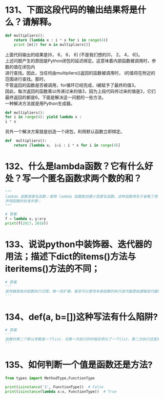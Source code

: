 # 131、下面这段代码的输出结果将是什么？请解释。
```python
def multipliers():
    return [lambda x : i * x for i in range(4)]
    print [m(2) for m in multipliers()]
```
上面代码输出的结果是[6， 6， 6， 6] (不是我们想的[0， 2， 4， 6])。<br />
上述问题产生的原因是Python闭包的延迟绑定。这意味着内部函数被调用时，参数的值在闭包内<br />
进行查找。因此，当任何由multipliers()返回的函数被调用时， i的值将在附近的范围进行查找。那时，<br />
不管返回的函数是否被调用，for循环已经完成，i被赋予了最终的值3。<br />
因此，每次返回的函数乘以传递过来的值3，因为上段代码传过来的值是2，它们最终返回的都是6。下面是解决这一问题的一些方法。<br />
一种解决方法就是用Python生成器。
```python
def multipliers():
for i in range(4): yield lambda x :
i * x
```
另外一个解决方案就是创造一个闭包，利用默认函数立即绑定。
```python
def  multipliers():
    return [lambda x， i=i : i * x for i in range(4)]
```
# 132、什么是lambda函数？它有什么好处？写一个匿名函数求两个数的和？
```python
"""
lambda 函数是匿名函数；使用 lambda 函数能创建小型匿名函数。这种函数得名于省略了用 def
声明函数的标准步骤；
"""

# 答案
f = lambda x，y:x+y
print(f(2017，2018))
```
# 133、说说python中装饰器、迭代器的用法；描述下dict的items()方法与iteritems()方法的不同；
```python
# 答案
'''
装饰器是指对函数执行过程，做一些扩展，甚至可以更改本身函数的执行迭代器是指遵循迭代器协议的对象，这类对象在被for循环时，每次迭代生成下一个项，不用一开始就生成整个列表在python3中不存在iteritems，items方法返回可迭代对象在python2中items()返回[(key,value)]的列表对象，iteritems()返回迭代器对象，iteritems()循环时不可以增删dict的内容
'''
```
# 134、def(a, b=[])这种写法有什么陷阱?
```python
# 答案
'''
函数的第二个默认参数是一个list，当第一次执行的时候实例化了一个list，第二次执行还是用第一次执行的时候实例化的地址存储，所以三次执行的结果就是 [1, 1, 1] ，想每次执行只输出[1] ，默认参数应该设置为None。
'''
```
# 135、如何判断一个值是函数还是方法?
```python
from types import MethodType,FunctionType

print(isinstance('1', FunctionType))  # False
print(isinstance(lambda x:x, FunctionType))  # True
```